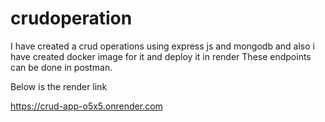 # crudoperation

I have created a crud operations using express js and mongodb and also i have created docker image for it and deploy it in render
These endpoints can be done in postman.


Below is the render link

https://crud-app-o5x5.onrender.com
